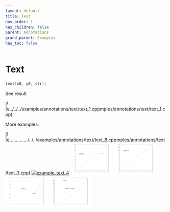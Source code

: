 ```yaml
---
layout: default
title: Text
nav_order: 1
has_children: false
parent: Annotations
grand_parent: Examples
has_toc: false
---
```

# Text

```cpp
text(x0, y0, str);
```


See result

[![e../../../examples/annotations/text/text_1.cppmples/annotations/text/text_1.cpp)

More examples:
    
[![e............../../../examples/annotations/text/text_8.cppmples/annotations/text/text_3.cpp)  [![example_text_4](docs/examples/annotations/text/text_4_thumb.png)](examples/annotations/text/text_4.cpp)  [![example_text_5](docs/examples/annotations/text/text_5_thumb.png)](examples/annotations/text/text_5.cpp)  [![example_text_6](docs/examples/annotations/text/text_6_thumb.png)](examples/annotations/text/text_6.cpp)  [![example_text_7](docs/examples/annotations/text/text_7_thumb.png)](examples/annotations/text/text_7.cpp)  [![example_text_8](docs/examples/annotations/text/text_8_thumb.png)](examples/annotations/text/text_8.cpp)

  


